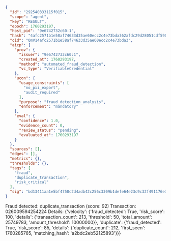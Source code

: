 ```json
{
  "id": "292540333115f015",
  "scope": "agent",
  "key": "RESULT",
  "epoch": 1760293197,
  "host_pid": "9e6742732c60:1",
  "hash": "4afc2571b1e58af74633d35ae60ecc2c4e73bda362afdc29d28051cdf590d67d",
  "cid": "QmV14afc2571b1e58af74633d35ae60ecc2c4e73bda3",
  "aicp": {
    "prov": {
      "issuer": "9e6742732c60:1",
      "created_at": 1760293197,
      "method": "automated_fraud_detection",
      "vc_type": "VerifiableCredential"
    },
    "ucon": {
      "usage_constraints": [
        "no_pii_export",
        "audit_required"
      ],
      "purpose": "fraud_detection_analysis",
      "enforcement": "mandatory"
    },
    "eval": {
      "confidence": 1.0,
      "evidence_count": 0,
      "review_status": "pending",
      "evaluated_at": 1760293197
    }
  },
  "sources": [],
  "edges": [],
  "metrics": {},
  "thresholds": {},
  "tags": [
    "fraud",
    "duplicate_transaction",
    "risk_critical"
  ],
  "sig": "bd13411aa1e5bf4758c2d4adb42c256c3309b1defe64e23c9c32f491176e3be4"
}
```

Fraud detected: duplicate_transaction (score: 92)
Transaction: 026009594254224
Details: {'velocity': {'fraud_detected': True, 'risk_score': 100, 'details': {'transaction_count': 213, 'threshold': 50, 'total_amount': 25749783, 'amount_threshold': 10000000}}, 'duplicate': {'fraud_detected': True, 'risk_score': 85, 'details': {'duplicate_count': 212, 'first_seen': 1760285765, 'matching_hash': 'a2bdc2eb52125893'}}}